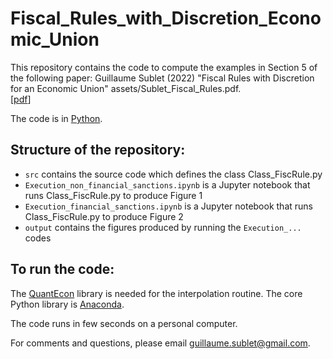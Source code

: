 # Fiscal_Rules_with_Discretion_Economic_Union
This repository contains the code to compute the examples in Section 5 of the following paper: 
Guillaume Sublet (2022) "Fiscal Rules with Discretion for an Economic Union" assets/Sublet_Fiscal_Rules.pdf.  
[[pdf](guillaumesublet.github.io/assets/Sublet_Fiscal_Rules.pdf)]

The code is in [Python](https://www.python.org).

Structure of the repository:
----------------------------
* `src` contains the source code which defines the class Class_FiscRule.py
* `Execution_non_financial_sanctions.ipynb` is a Jupyter notebook that runs Class_FiscRule.py to produce Figure 1
* `Execution_financial_sanctions.ipynb` is a Jupyter notebook that runs Class_FiscRule.py to produce Figure 2
* `output` contains the figures produced by running the `Execution_...` codes

To run the code:
----------------
The [QuantEcon](https://quantecon.org/quantecon-py/) library is needed for the interpolation routine. The core Python library is [Anaconda](https://www.anaconda.com/products/individual).

The code runs in few seconds on a personal computer.

For comments and questions, please email guillaume.sublet@gmail.com.
